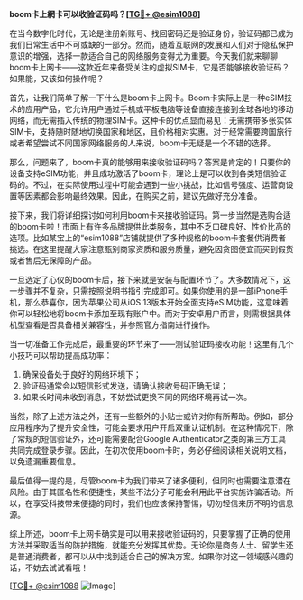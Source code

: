 **boom卡上網卡可以收验证码吗？[[TG💪+ @esim1088](https://t.me/s/esim1088)]**

在当今数字化时代，无论是注册新账号、找回密码还是验证身份，验证码都已成为我们日常生活中不可或缺的一部分。然而，随着互联网的发展和人们对于隐私保护意识的增强，选择一款适合自己的网络服务变得尤为重要。今天我们就来聊聊boom卡上网卡——这款近年来备受关注的虚拟SIM卡，它是否能够接收验证码？如果能，又该如何操作呢？

首先，让我们简单了解一下什么是boom卡上网卡。Boom卡实际上是一种eSIM技术的应用产品，它允许用户通过手机或平板电脑等设备直接连接到全球各地的移动网络，而无需插入传统的物理SIM卡。这种卡的优点显而易见：无需携带多张实体SIM卡，支持随时随地切换国家和地区，且价格相对实惠。对于经常需要跨国旅行或者希望尝试不同国家网络服务的人来说，boom卡无疑是一个不错的选择。

那么，问题来了，boom卡真的能够用来接收验证码吗？答案是肯定的！只要你的设备支持eSIM功能，并且成功激活了boom卡，理论上是可以收到各类短信验证码的。不过，在实际使用过程中可能会遇到一些小挑战，比如信号强度、运营商设置等因素都会影响最终效果。因此，在购买之前，建议先做好充分准备。

接下来，我们将详细探讨如何利用boom卡来接收验证码。第一步当然是选购合适的boom卡啦！市面上有许多品牌提供此类服务，其中不乏口碑良好、性价比高的选项。比如某宝上的“esim1088”店铺就提供了多种规格的boom卡套餐供消费者挑选。在这里提醒大家注意甄别商家资质和服务质量，避免因贪图便宜而买到假货或者售后无保障的产品。

一旦选定了心仪的boom卡后，接下来就是安装与配置环节了。大多数情况下，这一步骤并不复杂，只需按照说明书指引完成即可。如果你使用的是一部iPhone手机，那么恭喜你，因为苹果公司从iOS 13版本开始全面支持eSIM功能，这意味着你可以轻松地将boom卡添加至现有账户中。而对于安卓用户而言，则需根据具体机型查看是否具备相关兼容性，并参照官方指南进行操作。

当一切准备工作完成后，最重要的环节来了——测试验证码接收功能！这里有几个小技巧可以帮助提高成功率：
1. 确保设备处于良好的网络环境下；
2. 验证码通常会以短信形式发送，请确认接收号码正确无误；
3. 如果长时间未收到消息，不妨尝试更换不同的网络环境再试一次。

当然，除了上述方法之外，还有一些额外的小贴士或许对你有所帮助。例如，部分应用程序为了提升安全性，可能会要求用户开启双重认证机制。在这种情况下，除了常规的短信验证外，还可能需要配合Google Authenticator之类的第三方工具共同完成登录步骤。因此，在初次使用boom卡时，务必仔细阅读相关说明文档，以免遗漏重要信息。

最后值得一提的是，尽管boom卡为我们带来了诸多便利，但同时也需要注意潜在风险。由于其匿名性和便捷性，某些不法分子可能会利用此平台实施诈骗活动。所以，在享受科技带来便捷的同时，我们也应该保持警惕，切勿轻信来历不明的信息源。

综上所述，boom卡上网卡确实是可以用来接收验证码的，只要掌握了正确的使用方法并采取适当的防护措施，就能充分发挥其优势。无论你是商务人士、留学生还是普通消费者，都可以从中找到适合自己的解决方案。如果你对这一领域感兴趣的话，不妨去试试看哦！

[[TG💪+ @esim1088](https://t.me/s/esim1088) ![Image](https://i.postimg.cc/4NQfJmqS/Snipaste-2025-05-13-00-14-12.png)]